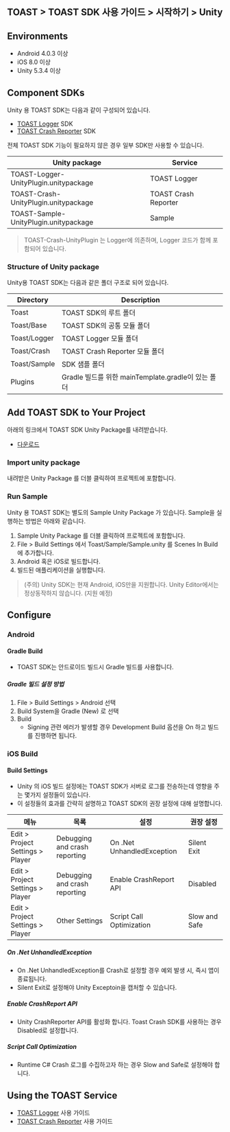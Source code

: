 ## TOAST > TOAST SDK 사용 가이드 > 시작하기 > Unity

## Environments

* Android 4.0.3 이상
* iOS 8.0 이상
* Unity 5.3.4 이상

## Component SDKs

Unity 용 TOAST SDK는 다음과 같이 구성되어 있습니다.

* [TOAST Logger](./log-collector-unity) SDK
* [TOAST Crash Reporter](./crash-reporter-unity) SDK

전체 TOAST SDK 기능이 필요하지 않은 경우 일부 SDK만 사용할 수 있습니다.

| Unity package | Service |
| --- | --- |
| TOAST-Logger-UnityPlugin.unitypackage | TOAST Logger |
| TOAST-Crash-UnityPlugin.unitypackage | TOAST Crash Reporter |
| TOAST-Sample-UnityPlugin.unitypackage | Sample |

> TOAST-Crash-UnityPlugin 는 Logger에 의존하며, Logger 코드가 함께 포함되어 있습니다.

### Structure of Unity package

Unity용 TOAST SDK는 다음과 같은 폴더 구조로 되어 있습니다.

| Directory | Description |
|---|---|
| Toast | TOAST SDK의 루트 폴더 |
| Toast/Base | TOAST SDK의 공통 모듈 폴더 |
| Toast/Logger | TOAST Logger 모듈 폴더 |
| Toast/Crash | TOAST Crash Reporter 모듈 폴더 |
| Toast/Sample | SDK 샘플 폴더 |
| Plugins | Gradle 빌드를 위한 mainTemplate.gradle이 있는 폴더 |

## Add TOAST SDK to Your Project

아래의 링크에서 TOAST SDK Unity Package를 내려받습니다.

- [다운로드](../../../Download/#toast-sdk)

### Import unity package

내려받은 Unity Package 를 더블 클릭하여 프로젝트에 포함합니다.

### Run Sample

Unity 용 TOAST SDK는 별도의 Sample Unity Package 가 있습니다. Sample을 실행하는 방법은 아래와 같습니다.

1. Sample Unity Package 를 더블 클릭하여 프로젝트에 포함합니다.
2. File > Build Settings 에서 Toast/Sample/Sample.unity 를 Scenes In Build 에 추가합니다.
3. Android 혹은 iOS로 빌드합니다.
4. 빌드된 애플리케이션을 실행합니다.

> (주의) Unity SDK는 현재 Android, iOS만을 지원합니다.
> Unity Editor에서는 정상동작하지 않습니다. (지원 예정)

## Configure

### Android

#### Gradle Build

* TOAST SDK는 안드로이드 빌드시 Gradle 빌드를 사용합니다.

##### Gradle 빌드 설정 방법
1. File > Build Settings > Android 선택
2. Build System을 Gradle (New) 로 선택
3. Build
    - Signing 관련 에러가 발생할 경우 Development Build 옵션을 On 하고 빌드를 진행하면 됩니다.

### iOS Build

#### Build Settings

* Unity 의 iOS 빌드 설정에는 TOAST SDK가 서버로 로그를 전송하는데 영향을 주는 몇가지 설정들이 있습니다.
* 이 설정들의 효과를 간략히 설명하고 TOAST SDK의 권장 설정에 대해 설명합니다.

| 메뉴 | 목록 | 설정 | 권장 설정 |
| --- | --- | --- | ----- |
| Edit > Project Settings > Player | Debugging and crash reporting | On .Net UnhandledException | Silent Exit |
| Edit > Project Settings > Player | Debugging and crash reporting | Enable CrashReport API | Disabled |
| Edit > Project Settings > Player | Other Settings | Script Call Optimization | Slow and Safe |

##### On .Net UnhandledException

* On .Net UnhandledException를 Crash로 설정할 경우 예외 발생 시, 즉시 앱이 종료됩니다. 
* Silent Exit로 설정해야 Unity Exceptoin을 캡처할 수 있습니다.

##### Enable CrashReport API

* Unity CrashReporter API를 활성화 합니다. Toast Crash SDK를 사용하는 경우 Disabled로 설정합니다.

##### Script Call Optimization

* Runtime C# Crash 로그를 수집하고자 하는 경우 Slow and Safe로 설정해야 합니다.

## Using the TOAST Service

* [TOAST Logger](./log-collector-unity) 사용 가이드
* [TOAST Crash Reporter](./crash-reporter-unity) 사용 가이드

